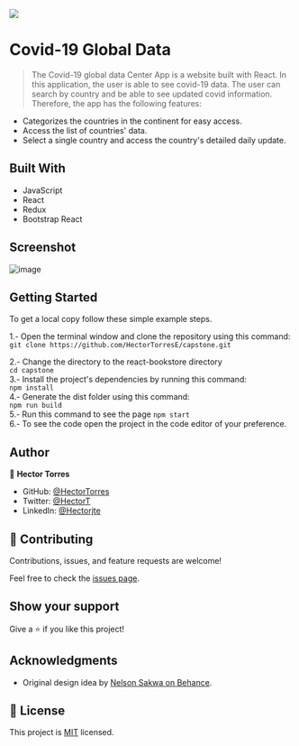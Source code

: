 ![](https://img.shields.io/badge/Microverse-blueviolet)

# Covid-19 Global Data 
> The Covid-19 global data Center App is a website built with React. In this application, the user is able to see covid-19 data. The user can search by country and be able to see updated covid information. Therefore, the app has the following features:

- Categorizes the countries in the continent for easy access.
- Access the list of countries' data.
- Select a single country and access the country's detailed daily update.

## Built With

- JavaScript
- React
- Redux
- Bootstrap React

## Screenshot

![image](https://cdn.discordapp.com/attachments/963540541637804112/963910283909275678/covid19jpg.jpg)

## Getting Started

To get a local copy follow these simple example steps.  

1.- Open the terminal window and clone the repository using this command:  
`git clone https://github.com/HectorTorresE/capstone.git` 

2.- Change the directory to the react-bookstore directory  
`cd capstone`  
3.- Install the project's dependencies by running this command:   
`npm install`  
4.- Generate the dist folder using this command:  
`npm run build`  
5.- Run this command to see the page `npm start`  
6.- To see the code open the project in the code editor of your preference.  

## Author

👤 **Hector Torres**

- GitHub: [@HectorTorres](https://github.com/HectorTorresE)
- Twitter: [@HectorT](https://twitter.com/HectorT00406915)
- LinkedIn: [@Hectorjte](https://www.linkedin.com/in/hectorjte/)

## 🤝 Contributing

Contributions, issues, and feature requests are welcome!

Feel free to check the [issues page](https://github.com/HectorTorresE/Space-Travelers-Hub/issues).

## Show your support

Give a ⭐️ if you like this project!

## Acknowledgments

- Original design idea by [Nelson Sakwa on Behance](https://www.behance.net/sakwadesignstudio).

## 📝 License

This project is [MIT](./LICENSE.md) licensed.

